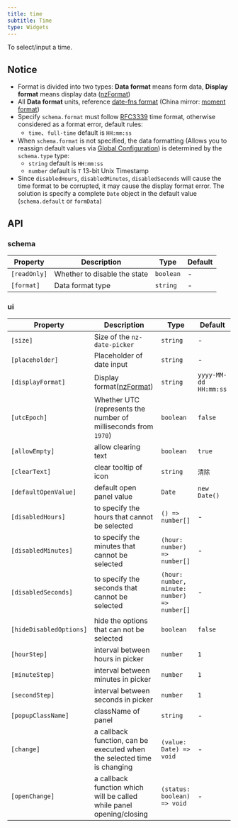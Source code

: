 ```yaml
---
title: time
subtitle: Time
type: Widgets
---
```


To select/input a time.

## Notice

- Format is divided into two types: **Data format** means form data, **Display format** means display data ([nzFormat](https://ng.ant.design/components/time-picker/en#api))
- All **Data format** units, reference [date-fns format](https://date-fns.org/v1.29.0/docs/format) (China mirror: [moment format](http://Momentjs.cn/docs/#/displaying/format/))
- Specify `schema.format` must follow [RFC3339](https://tools.ietf.org/html/rfc3339#section-5.6) time format, otherwise considered as a format error, default rules:
  - `time`、`full-time` default is `HH:mm:ss`
- When `schema.format` is not specified, the data formatting (Allows you to reassign default values via [Global Configuration](/docs/global-config)) is determined by the `schema.type` type:
  - `string` default is `HH:mm:ss`
  - `number` default is `T` 13-bit Unix Timestamp
- Since `disabledHours`, `disabledMinutes`, `disabledSeconds` will cause the time format to be corrupted, it may cause the display format error. The solution is specify a complete `Date` object in the default value (`schema.default` or `formData`)

## API

### schema

| Property | Description | Type | Default |
|----------|-------------|------|---------|
| `[readOnly]` | Whether to disable the state | `boolean` | - |
| `[format]` | Data format type | `string` | - |

### ui

| Property | Description | Type | Default |
|----------|-------------|------|---------|
| `[size]` | Size of the `nz-date-picker` | `string` | - |
| `[placeholder]` | Placeholder of date input | `string` | - |
| `[displayFormat]` | Display format([nzFormat](https://ng.ant.design/components/date-picker/en#api)) | `string` | `yyyy-MM-dd HH:mm:ss` |
| `[utcEpoch]` | Whether UTC (represents the number of milliseconds from `1970`) | `boolean` | `false` |
| `[allowEmpty]` | allow clearing text | `boolean` | `true` |
| `[clearText]` | clear tooltip of icon | `string` | `清除` |
| `[defaultOpenValue]` | default open panel value | `Date` | `new Date()` |
| `[disabledHours]` | to specify the hours that cannot be selected | `() => number[]` | - |
| `[disabledMinutes]` | to specify the minutes that cannot be selected | `(hour: number) => number[]` | - |
| `[disabledSeconds]` | to specify the seconds that cannot be selected | `(hour: number, minute: number) => number[]` | - |
| `[hideDisabledOptions]` | hide the options that can not be selected | `boolean` | `false` |
| `[hourStep]` | interval between hours in picker | `number` | `1` |
| `[minuteStep]` | interval between minutes in picker | `number` | `1` |
| `[secondStep]` | interval between seconds in picker | `number` | `1` |
| `[popupClassName]` | className of panel | `string` | - |
| `[change]` | a callback function, can be executed when the selected time is changing | `(value: Date) => void` | - |
| `[openChange]` | a callback function which will be called while panel opening/closing | `(status: boolean) => void` | - |
